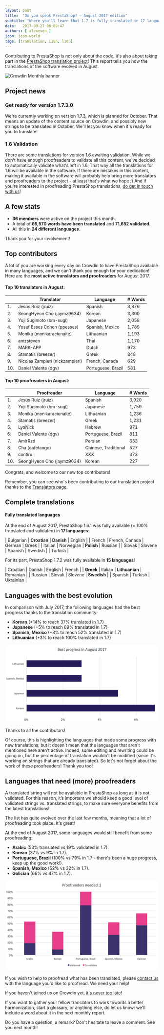 ```yaml
---
layout: post
title:  "Do you speak PrestaShop? – August 2017 edition"
subtitle: "Where you'll learn that 1.7 is fully translated in 17 languages"
date:   2017-09-27 06:09:47
authors: [ alexeven ]
icon: icon-world
tags: [translation, i18n, l10n]
---
```


Contributing to PrestaShop is not only about the code, it's also about taking part in the [PrestaShop translation project](https://crowdin.com/project/prestashop-official)! This report tells you how the translations of the software evolved in August.

![Crowdin Monthly banner](/assets/images/2017/04/DYSpeakPS.jpg)

## Project news


### Get ready for version 1.7.3.0

We're currently working on version 1.7.3, which is planned for October. That means an update of the content source on Crowdin, and possibly new strings to be translated in October. We'll let you know when it's ready for you to translate!

### 1.6 Validation

There are some translations for version 1.6 awaiting validation. While we don't have enough proofreaders to validate all this content, we've decided to automatically validate what's left in 1.6. That way all the translations for 1.6 will be available in the software.
If there are mistakes in this content, making it available in the software will probably help bring more translators and proofreaders to the project - at least that's what we hope ;)
And if you're interested in proofreading PrestaShop translations, <a href="mailto:translation@prestashop.com?subject=Proofreading%20PrestaShop%20Translations">do get in touch with us</a>!


## A few stats

* **36 members** were active on the project this month.
* A total of **65,570 words have been translated** and **71,652 validated**.
* All this in **24 different languages**.

Thank you for your involvement!


## Top contributors

A lot of you are working every day on Crowdin to have PrestaShop available in many languages, and we can't thank you enough for your dedication! Here are the **most active translators and proofreaders** for August 2017.

#### Top 10 translators in August:

| |Translator | Language | # Words
|-|---------- | -------- | ----------------
 1. | Jesús Ruiz (jruiz) | Spanish | 3,876
 2. | SeongHyeon Cho (jaymz9634) | Korean | 3,300
 3. | Yuji Sugimoto (bm-sugi) | Japanese | 2,058
 4. | Yosef Esses Cohen (ppesses) | Spanish, Mexico | 1,789
 5. | Monika (monikaraciunaite) | Lithuanian | 1,193
 6. | amzsteven | Thai | 1,170
 7. | MARK-APP | Dutch | 973
 8. | Stamatis (breezer) | Greek | 848
 9. | Nicolas Zampieri (nickzampieri) | French, Canada | 629
10. | Daniel Valente (dgv) | Portuguese, Brazil | 581


#### Top 10 proofreaders in August:

| | Proofreader | Language | # Words
|-| ---------- | -------- | ----------------
 1. | Jesús Ruiz (jruiz) | Spanish | 3,920
 2. | Yuji Sugimoto (bm-sugi) | Japanese | 1,759
 3. | Monika (monikaraciunaite) | Lithuanian | 1,236
 4. | Stamatis (breezer) | Greek | 1,231
 5. | LyoNick | Hebrew | 971
 6. | Daniel Valente (dgv) | Portuguese, Brazil | 811
 7. | AmirRzd | Persian | 633
 8. | Cha (cafetango) | Chinese, Traditional | 527
 9. | contiru | XXX | 373
10. |  SeongHyeon Cho (jaymz9634) | Korean | 227

Congrats, and welcome to our new top contributors!

Remember, you can see who's been contributing to our translation project thanks to the [Translators page](http://translators.prestashop.com/).


## Complete translations

#### Fully translated languages

At the end of August 2017, PrestaShop 1.6.1 was fully available (= 100% translated and validated) in **17 languages**:

| Bulgarian | **Croatian** | **Danish** | English |
|  French | French, Canada | German | Greek |
|  Italian | Norwegian | **Polish** | Russian |
| Slovak | Slovene | Spanish | Swedish |
| Turkish |

For its part, PrestaShop 1.7.2 was fully available in **15 languages**!

| Croatian | Danish | English | French |
| **Greek** | Italian | **Lithuanian** |  Romanian |
| Russian | Slovak | Slovene | **Swedish** |
| Spanish | Turkish | Ukrainian |


## Languages with the best evolution

In comparison with July 2017, the following languages had the best progress thanks to the translation community:

* **Korean** (+14% to reach 37% translated in 1.7)
* **Japanese** (+5% to reach 89% translated in 1.7)
* **Spanish, Mexico** (+3% to reach 52% translated in 1.7)
* **Lithuanian** (+3% to reach 100% translated in 1.7)

![Best translation progress for August 2017](/assets/images/2017/09/Build_Crowdin_progress_Aug17.png)

Thanks to all the contributors!

Of course, this is highlighting the languages that made some progress with new translations; but it doesn't mean that the languages that aren't mentioned here aren't active. Indeed, some editing and rewriting could be going on, but the percentage of translation wouldn't be modified (since it's working on strings that are already translated). So let's not forget about the work of these proofreaders! Thank you too!

## Languages that need (more) proofreaders

A translated string will not be available in PrestaShop as long as it is not validated. For this reason, it’s important we should keep a good level of validated strings vs. translated strings, to make sure everyone benefits from the latest translations!

The list has quite evolved over the last few months, meaning that a lot of proofreading took place. It's great!

At the end of August 2017, some languages would still benefit from some proofreading:

* **Arabic** (53% translated vs 19% validated in 1.7).
* **Korean** (37% vs 9% in 1.7).
* **Portuguese, Brazil** (100% vs 79% in 1.7 - there's been a huge progress, keep up the good work!).
* **Spanish, Mexico** (52% vs 32% in 1.7).
* **Galician** (66% vs 47% in 1.7).

![Languages that need proofreading](/assets/images/2017/09/Build_Crowdin_proofreading_Aug17.png)

If you wish to help to proofread what has been translated, please <a href="mailto:translation@prestashop.com?subject=Proofreading20PrestaShop20Translations">contact us</a> with the language you'd like to proofread. We need your help!

If you haven't joined us on Crowdin yet, [it's never too late](https://crowdin.com/project/prestashop-official)!

If you want to gather your fellow translators to work towards a better harmonization, start a glossary, or anything else, do let us know: we'll include a word about it in the next monthly report.

Do you have a question, a remark? Don't hesitate to leave a comment. See you next month!


